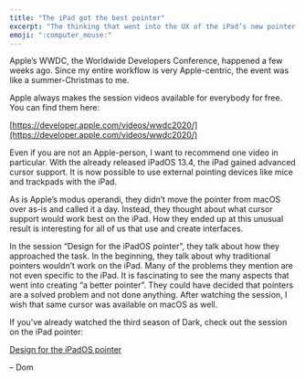 ```yaml
---
title: "The iPad got the best pointer"
excerpt: "The thinking that went into the UX of the iPad’s new pointer is a fascinating evening watch."
emoji: ":computer_mouse:"
---
```

Apple’s WWDC, the Worldwide Developers Conference, happened a few weeks ago. Since my entire workflow is very Apple-centric, the event was like a summer-Christmas to me.

Apple always makes the session videos available for everybody for free. You can find them here:

[https://developer.apple.com/videos/wwdc2020/](https://developer.apple.com/videos/wwdc2020/)

Even if you are not an Apple-person, I want to recommend one video in particular. With the already released iPadOS 13.4, the iPad gained advanced cursor support. It is now possible to use external pointing devices like mice and trackpads with the iPad.

As is Apple’s modus operandi, they didn’t move the pointer from macOS over as-is and called it a day. Instead, they thought about what cursor support would work best on the iPad. How they ended up at this unusual result is interesting for all of us that use and create interfaces.

In the session “Design for the iPadOS pointer”, they talk about how they approached the task. In the beginning, they talk about why traditional pointers wouldn’t work on the iPad. Many of the problems they mention are not even specific to the iPad. It is fascinating to see the many aspects that went into creating “a better pointer”. They could have decided that pointers are a solved problem and not done anything. After watching the session, I wish that same cursor was available on macOS as well.

If you’ve already watched the third season of Dark, check out the session on the iPad pointer:

[Design for the iPadOS pointer](https://developer.apple.com/videos/play/wwdc2020/10640/)

– Dom